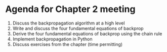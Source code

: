 # Agenda for Chapter 2 meeting

1. Discuss the backpropagation algorithm at a high level 
2. Write and discuss the four fundamental equations of backprop
3. Derive the four fundamental equations of backprop using the chain rule
4. Implement backpropagation in Python
5. Discuss exercises from the chapter (time permitting)
